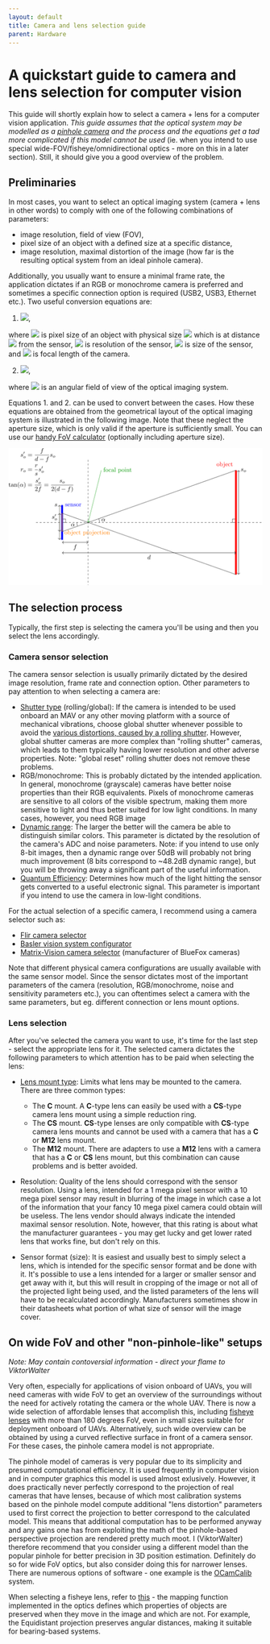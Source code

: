 ```yaml
---
layout: default
title: Camera and lens selection guide
parent: Hardware
---
```


# A quickstart guide to camera and lens selection for computer vision

This guide will shortly explain how to select a camera + lens for a computer vision application.
*This guide assumes that the optical system may be modelled as a [pinhole camera](https://en.wikipedia.org/wiki/Pinhole_camera_model) and the process and the equations get a tad more complicated if this model cannot be used* (ie. when you intend to use special wide-FOV/fisheye/omnidirectional optics - more on this in a later section).
Still, it should give you a good overview of the problem.

## Preliminaries

In most cases, you want to select an optical imaging system (camera + lens in other words) to comply with one of the following combinations of parameters:

 * image resolution, field of view (FOV),
 * pixel size of an object with a defined size at a specific distance,
 * image resolution, maximal distortion of the image (how far is the resulting optical system from an ideal pinhole camera).

Additionally, you usually want to ensure a minimal frame rate, the application dictates if an RGB or monochrome camera is preferred and sometimes a specific connection option is required (USB2, USB3, Ethernet etc.).
Two useful conversion equations are:

 1. <img src="https://render.githubusercontent.com/render/math?math=r_o=\frac{rs_of}{s(d-f)}">,

where <img src="https://render.githubusercontent.com/render/math?math=r_o"> is pixel size of an object with physical size <img src="https://render.githubusercontent.com/render/math?math=s_o"> which is at distance <img src="https://render.githubusercontent.com/render/math?math=d"> from the sensor, <img src="https://render.githubusercontent.com/render/math?math=r"> is resolution of the sensor, <img src="https://render.githubusercontent.com/render/math?math=s"> is size of the sensor, and <img src="https://render.githubusercontent.com/render/math?math=f"> is focal length of the camera.

 2. <img src="https://render.githubusercontent.com/render/math?math=FOV=2\mathrm{atan}\left(\frac{s}{2f}\right)">,

where <img src="https://render.githubusercontent.com/render/math?math=FOV"> is an angular field of view of the optical imaging system.

Equations 1. and 2. can be used to convert between the cases.
How these equations are obtained from the geometrical layout of the optical imaging system is illustrated in the following image.
Note that these neglect the aperture size, which is only valid if the aperture is sufficiently small.
You can use our [handy FoV calculator](https://docs.google.com/spreadsheets/d/1WR1ZzsEZVQ7q5Rsaxh-sDTdsqkY4QiFbyPYb-ywzcOM/edit?usp=sharing) (optionally including aperture size).

![Illustration of the optical imaging system geometry](fig/lens_selection1.svg)

## The selection process

Typically, the first step is selecting the camera you'll be using and then you select the lens accordingly.

### Camera sensor selection

The camera sensor selection is usually primarily dictated by the desired image resolution, frame rate and connection option.
Other parameters to pay attention to when selecting a camera are:

 * [Shutter type](https://www.flir.com/support-center/iis/machine-vision/knowledge-base/key-differences-between-rolling-shutter-and-frame-global-shutter/) (rolling/global):
   If the camera is intended to be used onboard an MAV or any other moving platform with a source of mechanical vibrations, choose global shutter whenever possible to avoid the [various distortions, caused by a rolling shutter](https://en.wikipedia.org/wiki/Rolling_shutter).
   However, global shutter cameras are more complex than "rolling shutter" cameras, which leads to them typically having lower resolution and other adverse properties.
   Note: "global reset" rolling shutter does not remove these problems.
 * RGB/monochrome:
   This is probably dictated by the intended application.
   In general, monochrome (grayscale) cameras have better noise properties than their RGB equivalents.
   Pixels of monochrome cameras are sensitive to all colors of the visible spectrum, making them more sensitive to light and thus better suited for low light conditions.
   In many cases, however, you need RGB image
 * [Dynamic range](https://en.wikipedia.org/wiki/Dynamic_range):
   The larger the better will the camera be able to distinguish similar colors. 
   This parameter is dictated by the resolution of the camera's ADC and noise parameters.
   Note: if you intend to use only 8-bit images, then a dynamic range over 50dB will probably not bring much improvement (8 bits correspond to ~48.2dB dynamic range), but you will be throwing away a significant part of the useful information.
 * [Quantum Efficiency](https://www.flir.com/discover/iis/machine-vision/how-to-evaluate-camera-sensitivity/):
   Determines how much of the light hitting the sensor gets converted to a useful electronic signal.
   This parameter is important if you intend to use the camera in low-light conditions.

For the actual selection of a specific camera, I recommend using a camera selector such as:

 * [Flir camera selector](https://www.flir.com/browse/industrial/machine-vision-cameras/modelselector/)
 * [Basler vision system configurator](https://www.baslerweb.com/en/products/tools/vision-system-configurator/#/selection/camera)
 * [Matrix-Vision camera selector](https://www.matrix-vision.com/camera-selector.html) (manufacturer of BlueFox cameras)

Note that different physical camera configurations are usually available with the same sensor model.
Since the sensor dictates most of the important parameters of the camera (resolution, RGB/monochrome, noise and sensitivity parameters etc.), you can oftentimes select a camera with the same parameters, but eg. different connection or lens mount options. 

### Lens selection

After you've selected the camera you want to use, it's time for the last step - select the appropriate lens for it.
The selected camera dictates the following parameters to which attention has to be paid when selecting the lens:

 * [Lens mount type](https://www.flir.com/support-center/iis/machine-vision/application-note/selecting-a-lens-for-your-camera/):
   Limits what lens may be mounted to the camera.
   There are three common types:
   
    * The **C** mount. A **C**-type lens can easily be used with a **CS**-type camera lens mount using a simple reduction ring.
    * The **CS** mount. **CS**-type lenses are only compatible with **CS**-type camera lens mounts and cannot be used with a camera that has a **C** or **M12** lens mount.
    * The **M12** mount. There are adapters to use a **M12** lens with a camera that has a **C** or **CS** lens mount, but this combination can cause problems and is better avoided.
 * Resolution:
   Quality of the lens should correspond with the sensor resolution.
   Using a lens, intended for a 1 mega pixel sensor with a 10 mega pixel sensor may result in blurring of the image in which case a lot of the information that your fancy 10 mega pixel camera could obtain will be useless.
   The lens vendor should always indicate the intended maximal sensor resolution.
   Note, however, that this rating is about what the manufacturer guarantees - you may get lucky and get lower rated lens that works fine, but don't rely on this.
 * Sensor format (size):
   It is easiest and usually best to simply select a lens, which is intended for the specific sensor format and be done with it.
   It's possible to use a lens intended for a larger or smaller sensor and get away with it, but this will result in cropping of the image or not all of the projected light being used, and the listed parameters of the lens will have to be recalculated accordingly.
   Manufacturers sometimes show in their datasheets what portion of what size of sensor will the image cover.

## On wide FoV and other "non-pinhole-like" setups
*Note: May contain contoversial information - direct your flame to ViktorWalter*

Very often, especially for applications of vision onboard of UAVs, you will need cameras with wide FoV to get an overview of the surroundings without the need for actively rotating the camera or the whole UAV.
There is now a wide selection of affordable lenses that accomplish this, including [fisheye lenses](https://en.wikipedia.org/wiki/Fisheye_lens) with more than 180 degrees FoV, even in small sizes suitable for deployment onboard of UAVs.
Alternatively, such wide overview can be obtained by using a curved reflective surface in front of a camera sensor.
For these cases, the pinhole camera model is not appropriate.

The pinhole model of cameras is very popular due to its simplicity and presumed computational efficiency.
It is used frequently in computer vision and in computer graphics this model is used almost exlusively.
However, it does practically never perfectly correspond to the projection of real cameras that have lenses, because of which most calibration systems based on the pinhole model compute additional "lens distortion" parameters used to first correct the projection to better correspond to the calculated model.
This means that additional computation has to be performed anyway and any gains one has from exploiting the math of the pinhole-based perspective projection are rendered pretty much moot.
I (ViktorWalter) therefore recommend that you consider using a different model than the popular pinhole for better precision in 3D position estimation.
Definitely do so for wide FoV optics, but also consider doing this for narrower lenses.
There are numerous options of software - one example is the [OCamCalib](https://sites.google.com/site/scarabotix/ocamcalib-toolbox) system.

When selecting a fisheye lens, refer to [this](https://en.wikipedia.org/wiki/Fisheye_lens#Mapping_function) - the mapping function implemented in the optics defines which properties of objects are preserved when they move in the image and which are not. For example, the Equidistant projection preserves angular distances, making it suitable for bearing-based systems.
